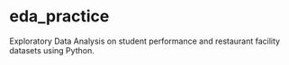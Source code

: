 # eda_practice
Exploratory Data Analysis on student performance and restaurant facility datasets using Python.
